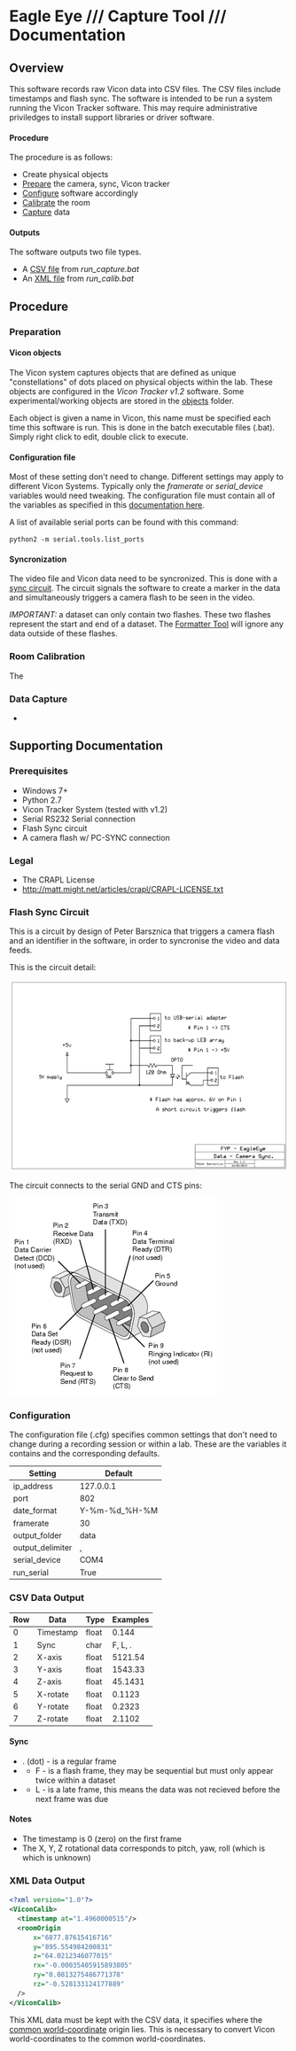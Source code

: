 # Eagle Eye /// Capture Tool /// Documentation

## Overview
This software records raw Vicon data into CSV files. The CSV files include 
timestamps and flash sync. The software is intended to be run a system running 
the Vicon Tracker software. This may require administrative priviledges to 
install support libraries or driver software.

#### Procedure
The procedure is as follows:
* Create physical objects
* [Prepare](#preparation) the camera, sync, Vicon tracker
* [Configure](#configuration-file) software accordingly
* [Calibrate](#room-calibration) the room
* [Capture](#data-capture) data

#### Outputs
The software outputs two file types.
* A [CSV file](#csv-data-output) from _run_capture.bat_
* An [XML file](#xml-data-output) from _run_calib.bat_

## Procedure
### Preparation
#### Vicon objects
The Vicon system captures objects that are defined as unique "constellations" 
of dots placed on physical objects within the lab. These objects are configured 
in the _Vicon Tracker v1.2_ software. Some experimental/working objects are 
stored in the [objects](ojects) folder.

Each object is given a name in Vicon, this name must be specified each time 
this software is run. This is done in the batch executable files (.bat). Simply 
right click to edit, double click to execute.

#### Configuration file
Most of these setting don't need to change. Different settings may apply to 
different Vicon Systems. Typically only the _framerate_ or _serial_device_ 
variables would need tweaking. The configuration file must contain all of the 
variables as specified in this [documentation here](#configuration). 

A list of available serial ports can be found with this command:
```
python2 -m serial.tools.list_ports
```

#### Syncronization
The video file and Vicon data need to be syncronized. This is done with a 
[sync circuit](#flash-sync-circuit). The circuit signals the software to create 
a marker in the data and simultaneously triggers a camera flash to be seen in 
the video.

_IMPORTANT:_ a dataset can only contain two flashes. These two flashes represent 
the start and end of a dataset. 
The [Formatter Tool](http://git.gwillz.com.au/eagleeye/formattertool) 
will ignore any data outside of these flashes.

### Room Calibration
The 

### Data Capture
* 

## Supporting Documentation
### Prerequisites
* Windows 7+
* Python 2.7
* Vicon Tracker System (tested with v1.2)
* Serial RS232 Serial connection
* Flash Sync circuit
* A camera flash w/ PC-SYNC connection

### Legal
* The CRAPL License
* http://matt.might.net/articles/crapl/CRAPL-LICENSE.txt

### Flash Sync Circuit
This is a circuit by design of Peter Barsznica that triggers a camera flash and 
an identifier in the software, in order to syncronise the video and data feeds.

This is the circuit detail:

![Circuit Sync](assets/sync_circuit_small.png)

The circuit connects to the serial GND and CTS pins:

![Serial Pinout](assets/pinouts_serial.gif)

### Configuration
The configuration file (.cfg) specifies common settings that don't need to 
change during a recording session or within a lab. These are the variables it 
contains and the corresponding defaults.

| Setting          | Default       |
| ---------------- | ------------- |
| ip_address       | 127.0.0.1     |
| port             | 802           |
| date_format      | Y-%m-%d_%H-%M |
| framerate        | 30            |
| output_folder    | data          |
| output_delimiter | ,             |
| serial_device    | COM4          |
| run_serial       | True          |

### CSV Data Output
| Row | Data      | Type  | Examples |
| --- | --------- | ----- | -------- |
| 0   | Timestamp | float | 0.144    |
| 1   | Sync      | char  | F, L, .  |
| 2   | X-axis    | float | 5121.54  |
| 3   | Y-axis    | float | 1543.33  |
| 4   | Z-axis    | float | 45.1431  |
| 5   | X-rotate  | float | 0.1123   |
| 6   | Y-rotate  | float | 0.2323   |
| 7   | Z-rotate  | float | 2.1102   |

#### Sync
* . (dot) - is a regular frame
* - F - is a flash frame, they may be sequential but must only appear twice 
within a dataset
* - L - is a late frame, this means the data was not recieved before the next 
frame was due

#### Notes
* The timestamp is 0 (zero) on the first frame
* The X, Y, Z rotational data corresponds to pitch, yaw, roll (which is which 
is unknown)

### XML Data Output
```xml
<?xml version="1.0"?>
<ViconCalib>
  <timestamp at="1.4960000515"/>
  <roomOrigin
      x="6877.87615416716"
      y="895.554984200831"
      z="64.0212346077015"
      rx="-0.00035405915893805"
      ry="0.0813275486771378"
      rz="-0.528133124177889"
  />
</ViconCalib>
```

This XML data must be kept with the CSV data, it specifies where the 
[common world-coordinate](http://git.gwillz.com.au/eagleeye/formattertool/blob/master/README.md#common-world-coordinates) 
origin lies. This is necessary to convert Vicon world-coordinates to the 
common world-coordinates.
